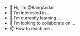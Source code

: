 - 👋 Hi, I’m @BangAndar
- 👀 I’m interested in ...
- 🌱 I’m currently learning ...
- 💞️ I’m looking to collaborate on ...
- 📫 How to reach me ...

<!---
BangAndar/BangAndar is a ✨ special ✨ repository because its `README.md` (this file) appears on your GitHub profile.
You can click the Preview link to take a look at your changes.
--->

